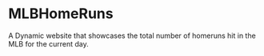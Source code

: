 # MLBHomeRuns
A Dynamic website that showcases the total number of homeruns hit in the MLB for the current day.
